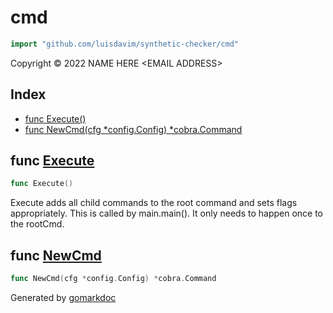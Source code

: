 <!-- Code generated by gomarkdoc. DO NOT EDIT -->

# cmd

```go
import "github.com/luisdavim/synthetic-checker/cmd"
```

Copyright © 2022 NAME HERE \<EMAIL ADDRESS\>

## Index

- [func Execute()](<#func-execute>)
- [func NewCmd(cfg *config.Config) *cobra.Command](<#func-newcmd>)


## func [Execute](<https://github.com/luisdavim/synthetic-checker/blob/main/cmd/root.go#L34>)

```go
func Execute()
```

Execute adds all child commands to the root command and sets flags appropriately. This is called by main.main\(\). It only needs to happen once to the rootCmd.

## func [NewCmd](<https://github.com/luisdavim/synthetic-checker/blob/main/cmd/root.go#L19>)

```go
func NewCmd(cfg *config.Config) *cobra.Command
```



Generated by [gomarkdoc](<https://github.com/princjef/gomarkdoc>)
